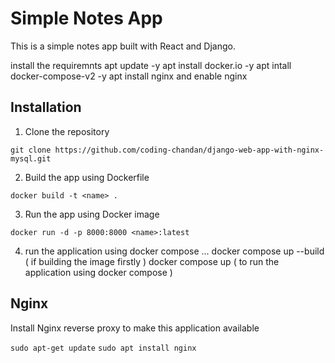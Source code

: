 # Simple Notes App
This is a simple notes app built with React and Django.

install the requiremnts 
apt update -y
apt install docker.io -y
apt intall docker-compose-v2 -y 
apt install nginx and enable nginx

## Installation
1. Clone the repository
```
git clone https://github.com/coding-chandan/django-web-app-with-nginx-mysql.git
```

2. Build the app using Dockerfile
```
docker build -t <name> .
```

3. Run the app using Docker image
```
docker run -d -p 8000:8000 <name>:latest
```
4. run the application using docker compose 
...
docker compose up --build ( if building the image firstly )
docker compose up ( to run the application using docker compose )

## Nginx

Install Nginx reverse proxy to make this application available

`sudo apt-get update`
`sudo apt install nginx`
